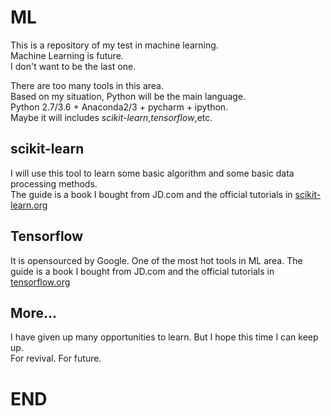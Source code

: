 # ML
This is a repository of my test in machine learning.  
Machine Learning is future.  
I don't want to be the last one.  

There are too many tools in this area.  
Based on my situation, Python will be the main language.  
Python 2.7/3.6 + Anaconda2/3 + pycharm + ipython.  
Maybe it will includes _scikit-learn_,_tensorflow_,etc.  

## scikit-learn  
I will use this tool to learn some basic algorithm and some basic data processing methods.  
The guide is a book I bought from JD.com and the official tutorials in [scikit-learn.org][1]  

## Tensorflow
It is opensourced by Google. One of the most hot tools in ML area.
The guide is a book I bought from JD.com and the official tutorials in [tensorflow.org][2]  

## More...

[1]:http://scikit-learn.org/stable/documentation.html
[2]:https://www.tensorflow.org/


I have given up many opportunities to learn. But I hope this time I can keep up.  
For revival. For future.  
# END
